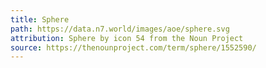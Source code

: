 ```yaml
---
title: Sphere
path: https://data.n7.world/images/aoe/sphere.svg
attribution: Sphere by icon 54 from the Noun Project
source: https://thenounproject.com/term/sphere/1552590/
---
```

